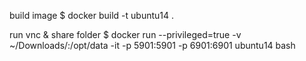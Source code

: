build image
$ docker build -t ubuntu14 .


run vnc & share folder
$ docker run --privileged=true -v ~/Downloads/:/opt/data -it -p 5901:5901 -p 6901:6901 ubuntu14 bash

